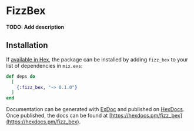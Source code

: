 # FizzBex

**TODO: Add description**

## Installation

If [available in Hex](https://hex.pm/docs/publish), the package can be installed
by adding `fizz_bex` to your list of dependencies in `mix.exs`:

```elixir
def deps do
  [
    {:fizz_bex, "~> 0.1.0"}
  ]
end
```

Documentation can be generated with [ExDoc](https://github.com/elixir-lang/ex_doc)
and published on [HexDocs](https://hexdocs.pm). Once published, the docs can
be found at [https://hexdocs.pm/fizz_bex](https://hexdocs.pm/fizz_bex).

